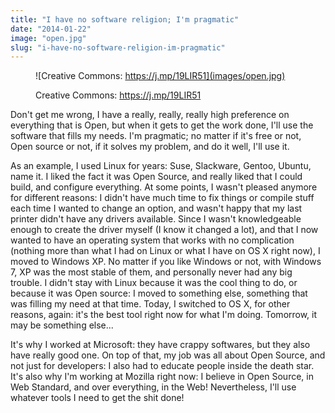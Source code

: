 ```yaml
---
title: "I have no software religion; I'm pragmatic"
date: "2014-01-22"
image: "open.jpg"
slug: "i-have-no-software-religion-im-pragmatic"
---
```


<figure>

![Creative Commons: https://j.mp/19LIR51](images/open.jpg)

<figcaption>

Creative Commons: https://j.mp/19LIR51

</figcaption>

</figure>

Don't get me wrong, I have a really, really, really high preference on everything that is Open, but when it gets to get the work done, I'll use the software that fills my needs. I'm pragmatic; no matter if it's free or not, Open source or not, if it solves my problem, and do it well, I'll use it.

As an example, I used Linux for years: Suse, Slackware, Gentoo, Ubuntu, name it. I liked the fact it was Open Source, and really liked that I could build, and configure everything. At some points, I wasn't pleased anymore for different reasons: I didn't have much time to fix things or compile stuff each time I wanted to change an option, and wasn't happy that my last printer didn't have any drivers available. Since I wasn't knowledgeable enough to create the driver myself (I know it changed a lot), and that I now wanted to have an operating system that works with no complication (nothing more than what I had on Linux or what I have on OS X right now), I moved to Windows XP. No matter if you like Windows or not, with Windows 7, XP was the most stable of them, and personally never had any big trouble. I didn't stay with Linux because it was the cool thing to do, or because it was Open source: I moved to something else, something that was filling my need at that time. Today, I switched to OS X, for other reasons, again: it's the best tool right now for what I'm doing. Tomorrow, it may be something else...

It's why I worked at Microsoft: they have crappy softwares, but they also have really good one. On top of that, my job was all about Open Source, and not just for developers: I also had to educate people inside the death star. It's also why I'm working at Mozilla right now: I believe in Open Source, in Web Standard, and over everything, in the Web! Nevertheless, I'll use whatever tools I need to get the shit done!
